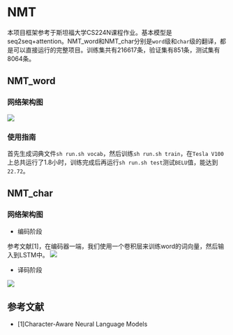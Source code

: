 # NMT
本项目框架参考于斯坦福大学CS224N课程作业。基本模型是seq2seq+attention。NMT_word和NMT_char分别是`word`级和`char`级的翻译，都是可以直接运行的完整项目。训练集共有216617条，验证集有851条，测试集有8064条。

## NMT_word

### 网络架构图

![](https://github.com/wxzcyy/NMT/blob/master/pictures/word_network.jpg)

### 使用指南

首先生成词典文件`sh run.sh vocab`，然后训练`sh run.sh train`，在`Tesla V100`上总共运行了1.8小时，训练完成后再运行`sh run.sh test`测试`BELU`值，能达到`22.72`。

## NMT_char

### 网络架构图
* 编码阶段

参考文献[1]，在编码器一端，我们使用一个卷积层来训练word的词向量，然后输入到LSTM中。
![](https://github.com/wxzcyy/NMT/blob/master/pictures/char_network_encoder.jpg)

* 译码阶段

![](https://github.com/wxzcyy/NMT/blob/master/pictures/char_network_decoder.jpg)

## 参考文献
* [1]Character-Aware Neural Language Models
